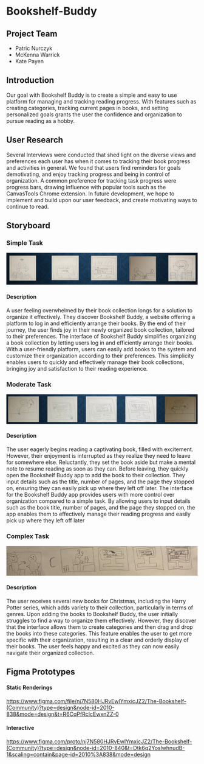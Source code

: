 # Bookshelf-Buddy

## Project Team
- Patric Nurczyk
- McKenna Warrick
- Kate Payen

## Introduction
Our goal with Bookshelf Buddy is to create a simple and easy to use platform for managing and tracking reading progress. With features such as creating categories, tracking current pages in books, and setting personalized goals grants the user the confidence and organization to pursue reading as a hobby.

## User Research
Several Interviews were conducted that shed light on the diverse views and preferences each user has when it comes to tracking their book progress and activities in general. We found that users find reminders for goals demotivating, and enjoy tracking progress and being in control of organization. A common preference for tracking task progress were progress bars, drawing influence with popular tools such as the CanvasTools Chrome extension. In future development, we hope to implement and build upon our user feedback, and create motivating ways to continue to read.

## Storyboard

### Simple Task
![Simple Task](simple.png)

#### Description
A user feeling overwhelmed by their book collection longs for a solution to organize it effectively. They discover Bookshelf Buddy, a website offering a platform to log in and efficiently arrange their books. By the end of their journey, the user finds joy in their newly organized book collection, tailored to their preferences.
The interface of Bookshelf Buddy simplifies organizing a book collection by letting users log in and efficiently arrange their books. With a user-friendly platform, users can easily add books to the system and customize their organization according to their preferences. This simplicity enables users to quickly and effectively manage their book collections, bringing joy and satisfaction to their reading experience.

### Moderate Task
![Moderate Task](moderate.png)

#### Description
The user eagerly begins reading a captivating book, filled with excitement. However, their enjoyment is interrupted as they realize they need to leave for somewhere else. Reluctantly, they set the book aside but make a mental note to resume reading as soon as they can. Before leaving, they quickly open the Bookshelf Buddy app to add the book to their collection. They input details such as the title, number of pages, and the page they stopped on, ensuring they can easily pick up where they left off later.
The interface for the Bookshelf Buddy app provides users with more control over organization compared to a simple task. By allowing users to input details such as the book title, number of pages, and the page they stopped on, the app enables them to effectively manage their reading progress and easily pick up where they left off later

### Complex Task
![Complex](complex.png)

#### Description
The user receives several new books for Christmas, including the Harry Potter series, which adds variety to their collection, particularly in terms of genres. Upon adding the books to Bookshelf Buddy, the user initially struggles to find a way to organize them effectively. However, they discover that the interface allows them to create categories and then drag and drop the books into these categories. This feature enables the user to get more specific with their organization, resulting in a clear and orderly display of their books. The user feels happy and excited as they can now easily navigate their organized collection.

## Figma Prototypes

#### Static Renderings
https://www.figma.com/file/nj7N580HJRvEwlYmxicJZ2/The-Bookshelf-(Community)?type=design&node-id=2010-838&mode=design&t=R6CqPfRcIcEwxnZZ-0

#### Interactive 
https://www.figma.com/proto/nj7N580HJRvEwlYmxicJZ2/The-Bookshelf-(Community)?type=design&node-id=2010-840&t=Dtk6q2YoslwhnudB-1&scaling=contain&page-id=2010%3A838&mode=design


